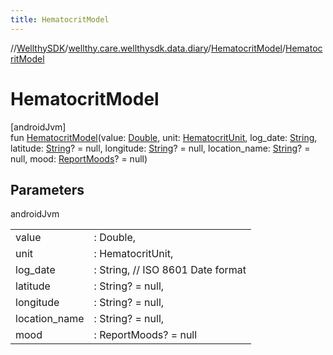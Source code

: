 ```yaml
---
title: HematocritModel
---
```

//[WellthySDK](../../../index.html)/[wellthy.care.wellthysdk.data.diary](../index.html)/[HematocritModel](index.html)/[HematocritModel](-hematocrit-model.html)



# HematocritModel



[androidJvm]\
fun [HematocritModel](-hematocrit-model.html)(value: [Double](https://kotlinlang.org/api/latest/jvm/stdlib/kotlin/-double/index.html), unit: [HematocritUnit](../-hematocrit-unit/index.html), log_date: [String](https://kotlinlang.org/api/latest/jvm/stdlib/kotlin/-string/index.html), latitude: [String](https://kotlinlang.org/api/latest/jvm/stdlib/kotlin/-string/index.html)? = null, longitude: [String](https://kotlinlang.org/api/latest/jvm/stdlib/kotlin/-string/index.html)? = null, location_name: [String](https://kotlinlang.org/api/latest/jvm/stdlib/kotlin/-string/index.html)? = null, mood: [ReportMoods](../-report-moods/index.html)? = null)



## Parameters


androidJvm

| | |
|---|---|
| value | : Double, |
| unit | : HematocritUnit, |
| log_date | : String, // ISO 8601 Date format |
| latitude | : String? = null, |
| longitude | : String? = null, |
| location_name | : String? = null, |
| mood | : ReportMoods? = null |




